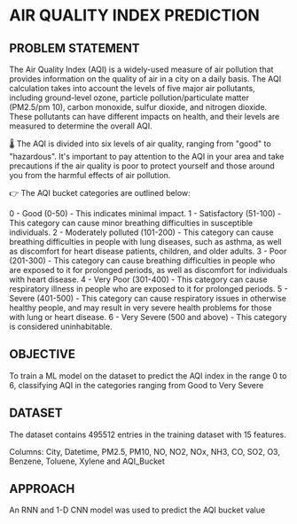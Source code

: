 # AIR QUALITY INDEX PREDICTION

## PROBLEM STATEMENT

The Air Quality Index (AQI) is a widely-used measure of air pollution that provides information on the quality of air in a city on a daily basis.
The AQI calculation takes into account the levels of five major air pollutants, including ground-level ozone, particle pollution/particulate matter (PM2.5/pm 10), carbon monoxide, sulfur dioxide, and nitrogen dioxide. These pollutants can have different impacts on health, and their levels are measured to determine the overall AQI. 

🌡️ The AQI is divided into six levels of air quality, ranging from "good" to "hazardous". It's important to pay attention to the AQI in your area and take precautions if the air quality is poor to protect yourself and those around you from the harmful effects of air pollution.

👉 The AQI bucket categories are outlined below:

0 - Good (0-50) - This indicates minimal impact.
1 - Satisfactory (51-100) - This category can cause minor breathing difficulties in susceptible individuals.
2 - Moderately polluted (101-200) - This category can cause breathing difficulties in people with lung diseases, such as asthma, as well as discomfort for heart disease patients, children, and older adults.
3 - Poor (201-300) - This category can cause breathing difficulties in people who are exposed to it for prolonged periods, as well as discomfort for individuals with heart disease.
4 - Very Poor (301-400) - This category can cause respiratory illness in people who are exposed to it for prolonged periods.
5 - Severe (401-500) - This category can cause respiratory issues in otherwise healthy people, and may result in very severe health problems for those with lung or heart disease.
6 - Very Severe (500 and above) - This category is considered uninhabitable.

## OBJECTIVE 

To train a ML model on the dataset to predict the AQI index in the range 0 to 6, classifying AQI in the categories ranging from Good to Very Severe

## DATASET

The dataset contains 495512 entries in the training dataset with 15 features.

Columns: City, Datetime, PM2.5, PM10, NO, NO2, NOx, NH3, CO, SO2, O3, Benzene, Toluene, Xylene and AQI_Bucket

## APPROACH

An RNN and 1-D CNN model was used to predict the AQI bucket value


